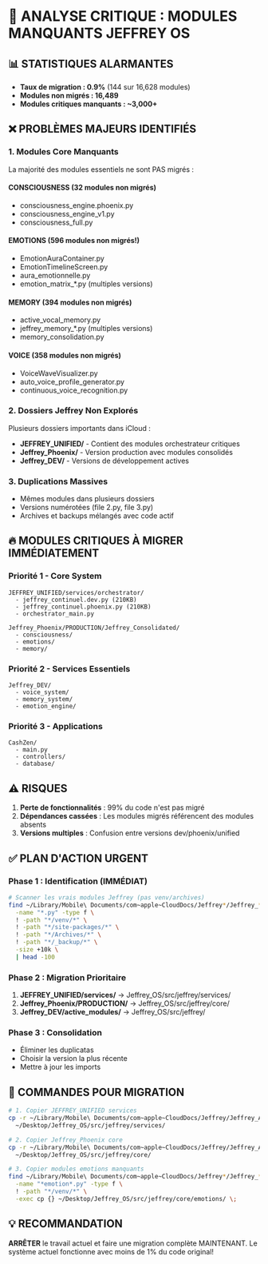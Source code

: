 # 🚨 ANALYSE CRITIQUE : MODULES MANQUANTS JEFFREY OS

## 📊 STATISTIQUES ALARMANTES
- **Taux de migration : 0.9%** (144 sur 16,628 modules)
- **Modules non migrés : 16,489**
- **Modules critiques manquants : ~3,000+**

## ❌ PROBLÈMES MAJEURS IDENTIFIÉS

### 1. Modules Core Manquants
La majorité des modules essentiels ne sont PAS migrés :

#### CONSCIOUSNESS (32 modules non migrés)
- consciousness_engine.phoenix.py
- consciousness_engine_v1.py
- consciousness_full.py

#### EMOTIONS (596 modules non migrés!)
- EmotionAuraContainer.py
- EmotionTimelineScreen.py
- aura_emotionnelle.py
- emotion_matrix_*.py (multiples versions)

#### MEMORY (394 modules non migrés)
- active_vocal_memory.py
- jeffrey_memory_*.py (multiples versions)
- memory_consolidation.py

#### VOICE (358 modules non migrés)
- VoiceWaveVisualizer.py
- auto_voice_profile_generator.py
- continuous_voice_recognition.py

### 2. Dossiers Jeffrey Non Explorés
Plusieurs dossiers importants dans iCloud :
- **JEFFREY_UNIFIED/** - Contient des modules orchestrateur critiques
- **Jeffrey_Phoenix/** - Version production avec modules consolidés
- **Jeffrey_DEV/** - Versions de développement actives

### 3. Duplications Massives
- Mêmes modules dans plusieurs dossiers
- Versions numérotées (file 2.py, file 3.py)
- Archives et backups mélangés avec code actif

## 🔥 MODULES CRITIQUES À MIGRER IMMÉDIATEMENT

### Priorité 1 - Core System
```
JEFFREY_UNIFIED/services/orchestrator/
  - jeffrey_continuel.dev.py (210KB)
  - jeffrey_continuel.phoenix.py (210KB)
  - orchestrator_main.py

Jeffrey_Phoenix/PRODUCTION/Jeffrey_Consolidated/
  - consciousness/
  - emotions/
  - memory/
```

### Priorité 2 - Services Essentiels
```
Jeffrey_DEV/
  - voice_system/
  - memory_system/
  - emotion_engine/
```

### Priorité 3 - Applications
```
CashZen/
  - main.py
  - controllers/
  - database/
```

## ⚠️ RISQUES

1. **Perte de fonctionnalités** : 99% du code n'est pas migré
2. **Dépendances cassées** : Les modules migrés référencent des modules absents
3. **Versions multiples** : Confusion entre versions dev/phoenix/unified

## ✅ PLAN D'ACTION URGENT

### Phase 1 : Identification (IMMÉDIAT)
```bash
# Scanner les vrais modules Jeffrey (pas venv/archives)
find ~/Library/Mobile\ Documents/com~apple~CloudDocs/Jeffrey*/Jeffrey_* \
  -name "*.py" -type f \
  ! -path "*/venv/*" \
  ! -path "*/site-packages/*" \
  ! -path "*/Archives/*" \
  ! -path "*/_backup/*" \
  -size +10k \
  | head -100
```

### Phase 2 : Migration Prioritaire
1. **JEFFREY_UNIFIED/services/** → Jeffrey_OS/src/jeffrey/services/
2. **Jeffrey_Phoenix/PRODUCTION/** → Jeffrey_OS/src/jeffrey/core/
3. **Jeffrey_DEV/active_modules/** → Jeffrey_OS/src/jeffrey/

### Phase 3 : Consolidation
- Éliminer les duplicatas
- Choisir la version la plus récente
- Mettre à jour les imports

## 🚀 COMMANDES POUR MIGRATION

```bash
# 1. Copier JEFFREY_UNIFIED services
cp -r ~/Library/Mobile\ Documents/com~apple~CloudDocs/Jeffrey/Jeffrey_Apps/JEFFREY_UNIFIED/services/* \
  ~/Desktop/Jeffrey_OS/src/jeffrey/services/

# 2. Copier Jeffrey_Phoenix core
cp -r ~/Library/Mobile\ Documents/com~apple~CloudDocs/Jeffrey/Jeffrey_Apps/Jeffrey_Phoenix/PRODUCTION/Jeffrey_Consolidated/consciousness \
  ~/Desktop/Jeffrey_OS/src/jeffrey/core/

# 3. Copier modules emotions manquants
find ~/Library/Mobile\ Documents/com~apple~CloudDocs/Jeffrey*/Jeffrey_* \
  -name "*emotion*.py" -type f \
  ! -path "*/venv/*" \
  -exec cp {} ~/Desktop/Jeffrey_OS/src/jeffrey/core/emotions/ \;
```

## 💡 RECOMMANDATION

**ARRÊTER** le travail actuel et faire une migration complète MAINTENANT.
Le système actuel fonctionne avec moins de 1% du code original!
